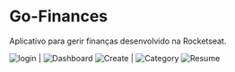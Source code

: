 # Go-Finances
Aplicativo para gerir finanças desenvolvido na Rocketseat.


![login](https://i.ibb.co/JRw5f5d/login.png)  |  ![Dashboard](https://i.ibb.co/ZVDY1Zn/Dashboard.png)
![Create](https://i.ibb.co/zbrJqDb/cadastro.png)  |  ![Category](https://i.ibb.co/561q8Rx/categorias.png)
![Resume](https://i.ibb.co/BLts5wq/resumo.png)
